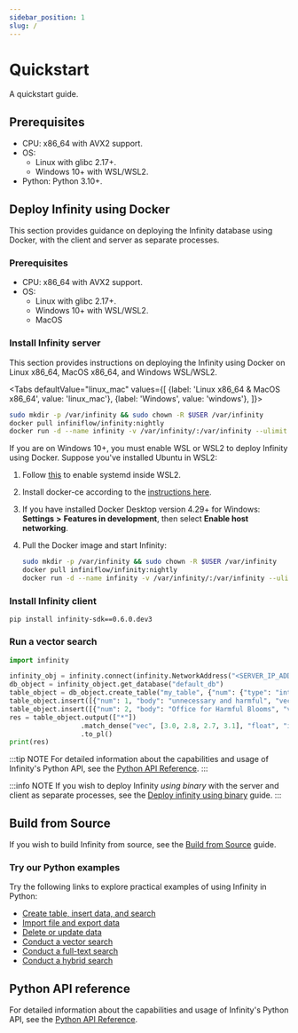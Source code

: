 ```yaml
---
sidebar_position: 1
slug: /
---
```


# Quickstart

A quickstart guide.

## Prerequisites

- CPU: x86_64 with AVX2 support.
- OS:
  - Linux with glibc 2.17+.
  - Windows 10+ with WSL/WSL2.
- Python: Python 3.10+.

## Deploy Infinity using Docker 

This section provides guidance on deploying the Infinity database using Docker, with the client and server as separate processes. 

### Prerequisites

- CPU: x86_64 with AVX2 support.
- OS: 
  - Linux with glibc 2.17+. 
  - Windows 10+ with WSL/WSL2. 
  - MacOS

### Install Infinity server

This section provides instructions on deploying the Infinity using Docker on Linux x86_64, MacOS x86_64, and Windows WSL/WSL2. 

<Tabs
  defaultValue="linux_mac"
  values={[
    {label: 'Linux x86_64 & MacOS x86_64', value: 'linux_mac'},
    {label: 'Windows', value: 'windows'},
  ]}>
   <TabItem value="linux_mac">

```bash
sudo mkdir -p /var/infinity && sudo chown -R $USER /var/infinity
docker pull infiniflow/infinity:nightly
docker run -d --name infinity -v /var/infinity/:/var/infinity --ulimit nofile=500000:500000 --network=host infiniflow/infinity:nightly
```
  </TabItem>
  <TabItem value="windows">

If you are on Windows 10+, you must enable WSL or WSL2 to deploy Infinity using Docker. Suppose you've installed Ubuntu in WSL2:

1. Follow [this](https://learn.microsoft.com/en-us/windows/wsl/systemd) to enable systemd inside WSL2.
2. Install docker-ce according to the [instructions here](https://docs.docker.com/engine/install/ubuntu).
3. If you have installed Docker Desktop version 4.29+ for Windows: **Settings** **>** **Features in development**, then select **Enable host networking**.
4. Pull the Docker image and start Infinity: 

   ```bash
   sudo mkdir -p /var/infinity && sudo chown -R $USER /var/infinity
   docker pull infiniflow/infinity:nightly
   docker run -d --name infinity -v /var/infinity/:/var/infinity --ulimit nofile=500000:500000 --network=host infiniflow/infinity:nightly
   ```

  </TabItem>
</Tabs>

### Install Infinity client

```
pip install infinity-sdk==0.6.0.dev3
```

### Run a vector search

```python
import infinity

infinity_obj = infinity.connect(infinity.NetworkAddress("<SERVER_IP_ADDRESS>", 23817)) 
db_object = infinity_object.get_database("default_db")
table_object = db_object.create_table("my_table", {"num": {"type": "integer"}, "body": {"type": "varchar"}, "vec": {"type": "vector, 4, float"}})
table_object.insert([{"num": 1, "body": "unnecessary and harmful", "vec": [1.0, 1.2, 0.8, 0.9]}])
table_object.insert([{"num": 2, "body": "Office for Harmful Blooms", "vec": [4.0, 4.2, 4.3, 4.5]}])
res = table_object.output(["*"])
                  .match_dense("vec", [3.0, 2.8, 2.7, 3.1], "float", "ip", 2)
                  .to_pl()
print(res)
```

:::tip NOTE
For detailed information about the capabilities and usage of Infinity's Python API, see the [Python API Reference](../references/pysdk_api_reference.md).
:::

:::info NOTE
If you wish to deploy Infinity *using binary* with the server and client as separate processes, see the [Deploy infinity using binary](https://infiniflow.org/docs/dev/deploy_infinity_server) guide.
:::

## Build from Source

If you wish to build Infinity from source, see the [Build from Source](https://infiniflow.org/docs/dev/build_from_source) guide.

### Try our Python examples

Try the following links to explore practical examples of using Infinity in Python:

- [Create table, insert data, and search](https://github.com/infiniflow/infinity/blob/main/example/simple_example.py)
- [Import file and export data](https://github.com/infiniflow/infinity/blob/main/example/import_data.py)
- [Delete or update data](https://github.com/infiniflow/infinity/blob/main/example/delete_update_data.py)
- [Conduct a vector search](https://github.com/infiniflow/infinity/blob/main/example/vector_search.py)
- [Conduct a full-text search](https://github.com/infiniflow/infinity/blob/main/example/fulltext_search.py)
- [Conduct a hybrid search](https://github.com/infiniflow/infinity/blob/main/example/hybrid_search.py)

## Python API reference

For detailed information about the capabilities and usage of Infinity's Python API, see the [Python API Reference](https://infiniflow.org/docs/dev/pysdk_api_reference).
